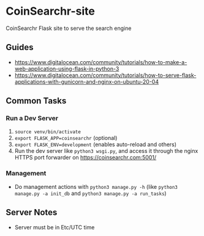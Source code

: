 # CoinSearchr-site
CoinSearchr Flask site to serve the search engine

## Guides
* https://www.digitalocean.com/community/tutorials/how-to-make-a-web-application-using-flask-in-python-3
* https://www.digitalocean.com/community/tutorials/how-to-serve-flask-applications-with-gunicorn-and-nginx-on-ubuntu-20-04

## Common Tasks
### Run a Dev Server
1. `source venv/bin/activate`
2. `export FLASK_APP=coinsearchr` (optional)
3. `export FLASK_ENV=development` (enables auto-reload and others)
4. Run the dev server like `python3 wsgi.py`, and access it through the nginx HTTPS port forwarder on https://coinsearchr.com:5001/

### Management
* Do management actions with `python3 manage.py -h` (like `python3 manage.py -a init_db` and `python3 manage.py -a run_tasks`)

## Server Notes
* Server must be in Etc/UTC time

